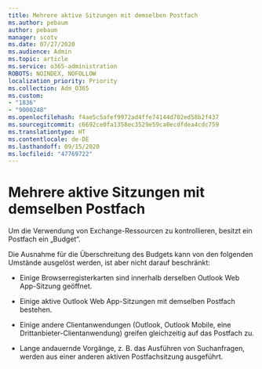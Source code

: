 ```yaml
---
title: Mehrere aktive Sitzungen mit demselben Postfach
ms.author: pebaum
author: pebaum
manager: scotv
ms.date: 07/27/2020
ms.audience: Admin
ms.topic: article
ms.service: o365-administration
ROBOTS: NOINDEX, NOFOLLOW
localization_priority: Priority
ms.collection: Adm_O365
ms.custom:
- "1836"
- "9000248"
ms.openlocfilehash: f4ae5c5afef9972ad4ffe74144d702ed58b2f437
ms.sourcegitcommit: c6692ce0fa1358ec3529e59ca0ecdfdea4cdc759
ms.translationtype: HT
ms.contentlocale: de-DE
ms.lasthandoff: 09/15/2020
ms.locfileid: "47769722"
---
```

# <a name="multiple-active-sessions-to-the-same-mailbox"></a>Mehrere aktive Sitzungen mit demselben Postfach

Um die Verwendung von Exchange-Ressourcen zu kontrollieren, besitzt ein Postfach ein „Budget“.

Die Ausnahme für die Überschreitung des Budgets kann von den folgenden Umstände ausgelöst werden, ist aber nicht darauf beschränkt:

- Einige Browserregisterkarten sind innerhalb derselben Outlook Web App-Sitzung geöffnet.

- Einige aktive Outlook Web App-Sitzungen mit demselben Postfach bestehen.

- Einige andere Clientanwendungen (Outlook, Outlook Mobile, eine Drittanbieter-Clientanwendung) greifen gleichzeitig auf das Postfach zu.

- Lange andauernde Vorgänge, z. B. das Ausführen von Suchanfragen, werden aus einer anderen aktiven Postfachsitzung ausgeführt.

